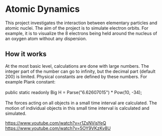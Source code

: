 # Atomic Dynamics
This project investigates the interaction between elementary particles and atomic nuclei.
The aim of the project is to simulate electron orbits.
For example, it is to visualize the 8 electrons being held around the nucleus of an oxygen atom without any dispersion.

## How it works
At the most basic level, calculations are done with large numbers. The integer part of the number can go to infinity, but the decimal part (default 200) is limited.
Physical constants are defined by these numbers.
For example Plank constant: <br><br>
public static readonly Big H = Parse("6.62607015") * Pow(10, -34);<br><br>
The forces acting on all objects in a small time interval are calculated. The motion of individual objects in this small time interval is calculated and simulated.

https://www.youtube.com/watch?v=r1ZsNVisYeQ
https://www.youtube.com/watch?v=5OY9VKzKv8U